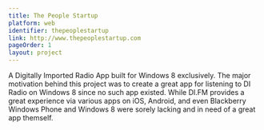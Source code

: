 ```yaml
---
title: The People Startup
platform: web
identifier: thepeoplestartup
link: http://www.thepeoplestartup.com
pageOrder: 1
layout: project
---
```


A Digitally Imported Radio App built for Windows 8 exclusively. The major motivation behind this project was to create a great app for listening to DI Radio on Windows 8 since no such app existed. While DI.FM provides a great experience via various apps on iOS, Android, and even Blackberry Windows Phone and Windows 8 were sorely lacking and in need of a great app themself.